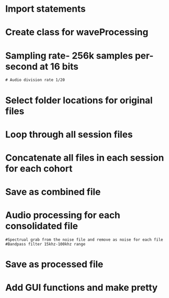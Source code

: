 # Import statements

# Create class for waveProcessing

# Sampling rate- 256k samples per-second at 16 bits
    # Audio division rate 1/20

# Select folder locations for original files

# Loop through all session files

# Concatenate all files in each session for each cohort

# Save as combined file

# Audio processing for each consolidated file
    #Spectrual grab from the noise file and remove as noise for each file
    #Bandpass filter 15khz-100khz range

# Save as processed file



# Add GUI functions and make pretty